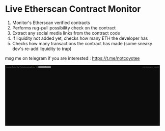 # Live Etherscan Contract Monitor
1. Monitor's Etherscan verified contracts
2. Performs rug-pull possibility check on the contract
3. Extract any social media links from the contract code
4. If liquidity not added yet, checks how many ETH the developer has
5. Checks how many transactions the contract has made (some sneaky dev's re-add liquidity to trap)

msg me on telegram if you are interested : https://t.me/notcoyotee

![Alt Text](https://github.com/gbzygil/EtherscanContractMonitor/raw/main/demo.gif)


